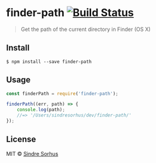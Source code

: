 # finder-path [![Build Status](https://travis-ci.org/sindresorhus/finder-path.svg?branch=master)](https://travis-ci.org/sindresorhus/finder-path)

> Get the path of the current directory in Finder (OS X)


## Install

```
$ npm install --save finder-path
```


## Usage

```js
const finderPath = require('finder-path');

finderPath((err, path) => {
	console.log(path);
	//=> '/Users/sindresorhus/dev/finder-path/'
});
```


## License

MIT © [Sindre Sorhus](http://sindresorhus.com)
